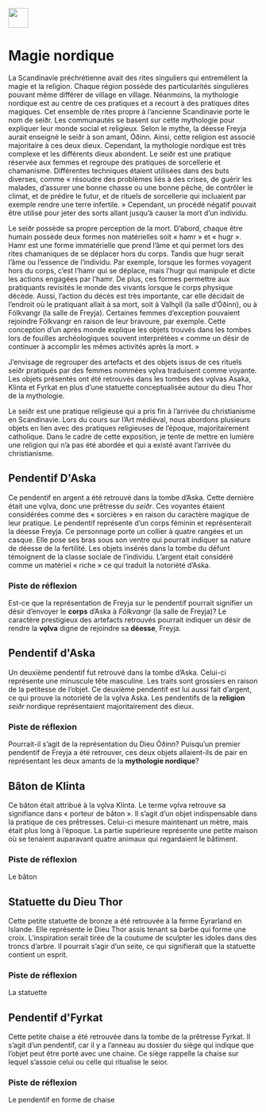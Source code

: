 <a href="https://juncture-digital.org"><img src="https://raw.githubusercontent.com/digitalArtHistory/recits-numeriques/main/images/btn_juncture.svg" style="height:40px"></a>

<param ve-config 
       title="depart" 
       banner="https://historiska.se/wp-content/uploads/2015/09/hedniska_gudar_3_artikel_IMG0024web_artikel.jpg" 
       layout="vertical">

# Magie nordique

La Scandinavie préchrétienne avait des rites singuliers qui entremêlent la magie et la religion. Chaque région possède des particularités singulières pouvant même différer de village en village. Néanmoins, la mythologie nordique est au centre de ces pratiques et a recourt à des pratiques dites magiques. Cet ensemble de rites propre à l’ancienne Scandinavie porte le nom de seiðr. Les communautés se basent sur cette mythologie pour expliquer leur monde social et religieux. Selon le mythe, la déesse Freyja aurait enseigné le seiðr à son amant, Óðinn. Ainsi, cette religion est associé majoritaire à ces deux dieux. Cependant, la mythologie nordique est très complexe et les différents dieux abondent. Le seiðr est une pratique réservée aux femmes et regroupe des pratiques de sorcellerie et chamanisme. Différentes techniques étaient utilisées dans des buts diverses, comme « résoudre des problèmes liés à des crises, de guérir les malades, d’assurer une bonne chasse ou une bonne pêche, de contrôler le climat, et de prédire le futur, et de rituels de sorcellerie qui incluaient par exemple rendre une terre infertile.  » Cependant, un procédé négatif pouvait être utilisé pour jeter des sorts allant jusqu’à causer la mort d’un individu. 

Le seiðr possède sa propre perception de la mort. D’abord, chaque être humain possède deux formes non matérielles soit « hamr » et « hugr ». Hamr est une forme immatérielle que prend l’âme et qui permet lors des rites chamaniques de se déplacer hors du corps. Tandis que hugr serait l’âme ou l’essence de l’individu. Par exemple, lorsque les formes voyagent hors du corps, c’est l’hamr qui se déplace, mais l’hugr qui manipule et dicte les actions engagées par l’hamr. De plus, ces formes permettre aux pratiquants revisités le monde des vivants lorsque le corps physique décède. Aussi, l’action du décès est très importante, car elle décidait de l’endroit où le pratiquant allait à sa mort, soit à Valhǫll (la salle d’Óðinn), ou à Fólkvangr (la salle de Freyja). Certaines femmes d’exception pouvaient rejoindre Fólkvangr en raison de leur bravoure, par exemple. Cette conception d’un après monde explique les objets trouvés dans les tombes lors de fouilles archéologiques souvent interprétées « comme un désir de continuer à accomplir les mêmes activités après la mort.  » 

J’envisage de regrouper des artefacts et des objets issus de ces rituels seiðr pratiqués par des femmes nommées vǫlva traduisent comme voyante. Les objets présentés ont été retrouvés dans les tombes des vǫlvas Asaka, Klinta et Fyrkat en plus d’une statuette conceptualisée autour du dieu Thor de la mythologie. 

Le seiðr est une pratique religieuse qui a pris fin à l’arrivée du christianisme en Scandinavie. Lors du cours sur l’Art médiéval, nous abordons plusieurs objets en lien avec des pratiques religieuses de l’époque, majoritairement catholique. Dans le cadre de cette exposition, je tente de mettre en lumière une religion qui n’a pas été abordée et qui a existé avant l’arrivée du christianisme. 

## Pendentif D'Aska

Ce pendentif en argent a été retrouvé dans la tombe d’Aska. Cette dernière était une vǫlva, donc une prêtresse du *seiðr*. Ces voyantes étaient considérées comme des « sorcières » en raison du caractère magique de leur pratique. Le pendentif représente d’un corps féminin et représenterait la déesse Freyja. Ce personnage porte un collier à quatre rangées et un casque. Elle pose ses bras sous son ventre qui pourrait indiquer sa nature de déesse de la fertilité. Les objets insérés dans la tombe du défunt témoignent de la classe sociale de l’individu. L’argent était considéré comme un matériel « riche » ce qui traduit la notoriété d’Aska. 
<param ve-graphic 
  url="https://historiska.se/wp-content/uploads/2015/09/hedniska_gudar_3_artikel_IMG0024web_artikel.jpg"
       title="Pendentif d'Aska" />
       
### Piste de réflexion    

Est-ce que la représentation de Freyja sur le pendentif pourrait signifier un désir d’envoyer le **corps** d’Aska à *Fólkvangr* (la salle de Freyja)? Le caractère prestigieux des artefacts retrouvés pourrait indiquer un désir de rendre la **vǫlva** digne de rejoindre sa **déesse**, Freyja. 

## Pendentif d'Aska

Un deuxième pendentif fut retrouvé dans la tombe d’Aska. Celui-ci représente une minuscule tête masculine. Les traits sont grossiers en raison de la petitesse de l’objet. Ce deuxième pendentif est lui aussi fait d’argent, ce qui prouve la notoriété de la vǫlva Aska. Les pendentifs de la **religion** *seiðr* nordique représentaient majoritairement des dieux. 
<param ve-graphic 
  url="https://github.com/digitalArtHistory/recits-numeriques/blob/main/24/Manniskor_med_kontakterweb_artikel.jpg?raw=true" 
  title="Pendentif d'Aska" />
  
### Piste de réflexion  
Pourrait-il s’agit de la représentation du Dieu Óðinn? Puisqu’un premier pendentif de Freyja a été retrouver, ces deux objets allaient-ils de pair en représentant les deux amants de la **mythologie nordique**?
       
## Bâton de Klinta  

Ce bâton était attribué à la vǫlva Klinta. Le terme vǫlva retrouve sa signifiance dans « porteur de bâton ». Il s’agit d’un objet indispensable dans la pratique de ces prêtresses. Celui-ci mesure maintenant un mètre, mais était plus long à l’époque. La partie supérieure représente une petite maison où se tenaient auparavant quatre animaux qui regardaient le bâtiment. 
<param ve-graphic 
  url="https://historiska.se/wp-content/uploads/2015/04/klintastaven_artikel_541355.jpg" 
  title="Baton Klinta" />

### Piste de réflexion   
Le bâton

## Statuette du Dieu Thor

Cette petite statuette de bronze a été retrouvée à la ferme Eyrarland en Islande. Elle représente le Dieu Thor assis tenant sa barbe qui forme une croix. L’inspiration serait tirée de la coutume de sculpter les idoles dans des troncs d’arbre. Il pourrait s’agir d’un seite, ce qui signifierait que la statuette contient un esprit. 
<param ve-graphic 
  url="https://upload.wikimedia.org/wikipedia/commons/thumb/b/bd/Reykjavik_-_Thor-Figur_1.jpg/800px-Reykjavik_-_Thor-Figur_1.jpg" 
  title="Statuette du Dieu Thor" />
  
### Piste de réflexion   
La statuette
  
## Pendentif d'Fyrkat
  
  Cette petite chaise a été retrouvée dans la tombe de la prêtresse Fyrkat. Il s’agit d’un pendentif, car il y a l’anneau au dossier du siège qui indique que l’objet peut être porté avec une chaine. Ce siège rappelle la chaise sur lequel s’assoie celui ou celle qui ritualise le seior. 
  <param ve-graphic 
  url="https://en.natmus.dk/typo3temp/assets/images/csm_amulet_01_e3cabd11cb_1869d698ed.jpg " 
  title="Pendentif d'Fyrkat" />

### Piste de réflexion   
Le pendentif en forme de chaise 

